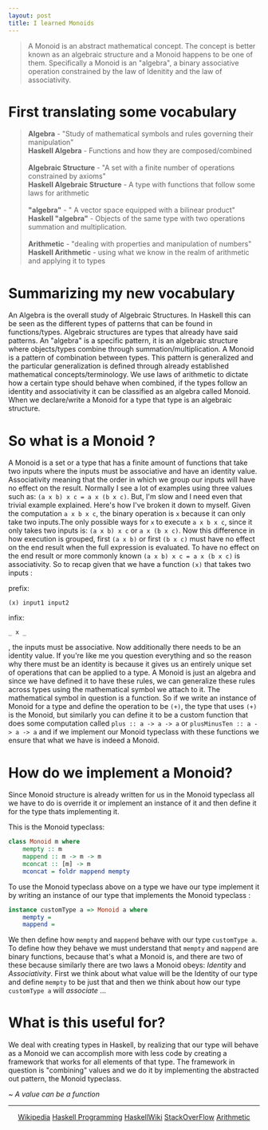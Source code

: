 ```yaml
---
layout: post
title: I learned Monoids
---
```


> A Monoid is an abstract mathematical concept. The concept is better known as an algebraic structure and a Monoid happens to be one of them. Specifically a Monoid is an "algebra", a binary associative operation constrained by the law of Idenitity and the law of associativity.

# First translating some vocabulary

> **Algebra** - "Study of mathematical symbols and rules governing their manipulation"<br>
> **Haskell Algebra** - Functions and how they are composed/combined<br>
> <br>
> **Algebraic Structure** - "A set with a finite number of operations constrained by axioms"<br>
> **Haskell Algebraic Structure** - A type with functions that follow some laws for arithmetic<br>
> <br>
> **"algebra"** - " A vector space equipped with a bilinear product"<br>
> **Haskell "algebra"** - Objects of the same type with two operations summation and multiplication.<br><br>
> **Arithmetic** - "dealing with properties and manipulation of numbers"<br>
> **Haskell Arithmetic** - using what we know in the realm of arithmetic and applying it to types

# Summarizing my new vocabulary

An Algebra is the overall study of Algebraic Structures. In Haskell this can be seen as the different types of patterns that can be found in functions/types. Algebraic structures are types that already have said patterns. An "algebra" is a specific pattern, it is an algebraic structure where objects/types combine through summation/multiplication. A Monoid is a pattern of combination between types. This pattern is generalized and the particular generalization is defined through already established mathematical concepts/terminology. We use laws of arithmetic to dictate how a certain type should behave when combined, if the types follow an identity and associativity it can be classified as an algebra called Monoid. When we declare/write a Monoid for a type that type is an algebraic structure.

# So what is a Monoid ?

A Monoid is a set or a type that has a finite amount of functions that take two inputs where the inputs must be associative and have an identity value. Associativity meaning that the order in which we group our inputs will have no effect on the result. Normally I see a lot of examples using three values such as: `(a x b) x c = a x (b x c)`. But, I'm slow and I need even that trivial example explained. Here's how I've broken it down to myself. Given the computation `a x b x c`, the binary operation is `x` because it can only take two inputs.The only possible ways for `x` to execute `a x b x c`, since it only takes two inputs is: `(a x b) x c` or `a x (b x c)`. Now this difference in how execution is grouped, first `(a x b)` or first `(b x c)` must have no effect on the end result when the full expression is evaluated. To have no effect on the end result or more commonly known `(a x b) x c = a x (b x c)` is associativity. So to recap given that we have a function `(x)` that takes two inputs :

prefix:

```
(x) input1 input2
```

infix:

```
_ x _
```

, the inputs must be associative. Now additionally there needs to be an identity value. If you're like me you question everything and so the reason why there must be an identity is because it gives us an entirely unique set of operations that can be applied to a type. A Monoid is just an algebra and since we have defined it to have these rules, we can generalize these rules across types using the mathematical symbol we attach to it. The mathematical symbol in question is a function. So if we write an instance of Monoid for a type and define the operation to be `(+)`, the type that uses `(+)` is the Monoid, but similarly you can define it to be a custom function that does some computation called `plus :: a -> a -> a` or `plusMinusTen :: a -> a -> a` and if we implement our Monoid typeclass with these functions we ensure that what we have is indeed a Monoid.

# How do we implement a Monoid?

Since Monoid structure is already written for us in the Monoid typeclass all we have to do is override it or implement an instance of it and then define it for the type thats implementing it.

This is the Monoid typeclass:

```haskell
class Monoid m where
    mempty :: m
    mappend :: m -> m -> m
    mconcat :: [m] -> m
    mconcat = foldr mappend mempty
```

To use the Monoid typeclass above on a type we have our type implement it by writing an instance of our type that implements the Monoid typeclass :

```haskell
instance customType a => Monoid a where
    mempty =
    mappend =
```

We then define how `mempty` and `mappend` behave with our type `customType a`. To define how they behave we must understand that `mempty` and `mappend` are binary functions, because that's what a Monoid is, and there are two of these because similarly there are two laws a Monoid obeys: _Identity_ and _Associativity_. First we think about what value will be the Identity of our type and define `mempty` to be just that and then we think about how our type `customType a` will _associate_ ...

# What is this useful for?

We deal with creating types in Haskell, by realizing that our type will behave as a Monoid we can accomplish more with less code by creating a framework that works for all elements of that type. The framework in question is "combining" values and we do it by implementing the abstracted out pattern, the Monoid typeclass.

_~ A value can be a function_

--------------------------------------------------------------------------------

<center><a href="https://en.wikipedia.org/wiki/Algebra_over_a_field">Wikipedia</a>
<a href="http://haskellbook.com">Haskell Programming</a>
<a href="https://wiki.haskell.org/Monoid">HaskellWiki</a>
<a href="http://math.stackexchange.com/questions/1925456/what-is-the-difference-between-an-algebra-and-an-algebraic-structure">StackOverFlow</a>
<a href="http://www.cut-the-knot.org/WhatIs/WhatIsArithmetic.shtml">Arithmetic</a></center>
